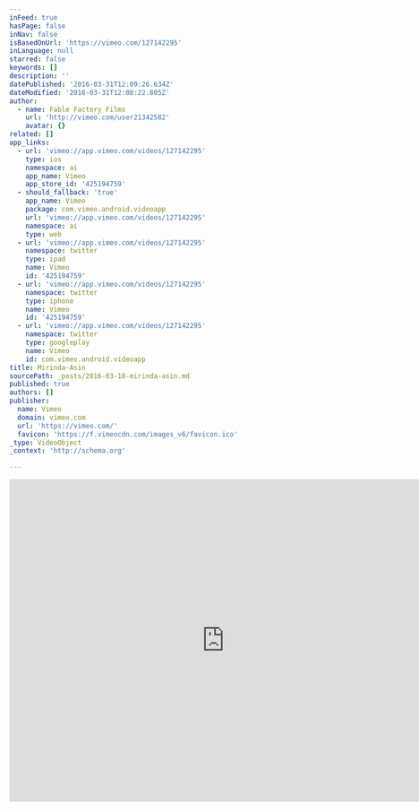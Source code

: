 ```yaml
---
inFeed: true
hasPage: false
inNav: false
isBasedOnUrl: 'https://vimeo.com/127142295'
inLanguage: null
starred: false
keywords: []
description: ''
datePublished: '2016-03-31T12:09:26.634Z'
dateModified: '2016-03-31T12:08:22.805Z'
author:
  - name: Fable Factory Films
    url: 'http://vimeo.com/user21342582'
    avatar: {}
related: []
app_links:
  - url: 'vimeo://app.vimeo.com/videos/127142295'
    type: ios
    namespace: ai
    app_name: Vimeo
    app_store_id: '425194759'
  - should_fallback: 'true'
    app_name: Vimeo
    package: com.vimeo.android.videoapp
    url: 'vimeo://app.vimeo.com/videos/127142295'
    namespace: ai
    type: web
  - url: 'vimeo://app.vimeo.com/videos/127142295'
    namespace: twitter
    type: ipad
    name: Vimeo
    id: '425194759'
  - url: 'vimeo://app.vimeo.com/videos/127142295'
    namespace: twitter
    type: iphone
    name: Vimeo
    id: '425194759'
  - url: 'vimeo://app.vimeo.com/videos/127142295'
    namespace: twitter
    type: googleplay
    name: Vimeo
    id: com.vimeo.android.videoapp
title: Mirinda-Asin
sourcePath: _posts/2016-03-18-mirinda-asin.md
published: true
authors: []
publisher:
  name: Vimeo
  domain: vimeo.com
  url: 'https://vimeo.com/'
  favicon: 'https://f.vimeocdn.com/images_v6/favicon.ico'
_type: VideoObject
_context: 'http://schema.org'

---
```

<iframe src="https://cdn.embedly.com/widgets/media.html?src=https%3A%2F%2Fplayer.vimeo.com%2Fvideo%2F127142295&amp;url=https%3A%2F%2Fvimeo.com%2F127142295&amp;image=http%3A%2F%2Fi.vimeocdn.com%2Fvideo%2F517822862_640.jpg&amp;key=b7d04c9b404c499eba89ee7072e1c4f7&amp;type=text%2Fhtml&amp;schema=vimeo" width="768" height="576" scrolling="no" frameborder="0" allowfullscreen="allowfullscreen" style=""></iframe>